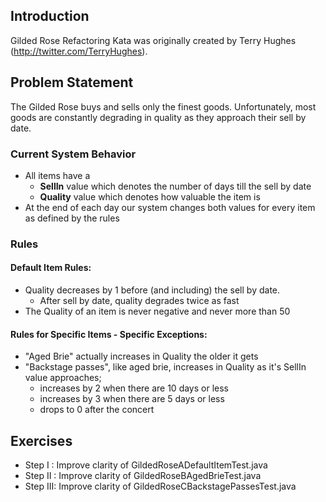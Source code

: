 ## Introduction

Gilded Rose Refactoring Kata was originally created by Terry Hughes (http://twitter.com/TerryHughes).

## Problem Statement

The Gilded Rose buys and sells only the finest goods. Unfortunately, most goods are constantly degrading in quality as they approach their sell by date.

### Current System Behavior

- All items have a 
	- **SellIn** value which denotes the number of days till the sell by date
	- **Quality** value which denotes how valuable the item is 
- At the end of each day our system changes both values for every item as defined by the rules

### Rules

#### Default Item Rules:

- Quality decreases by 1 before (and including) the sell by date. 
	- After sell by date, quality degrades twice as fast 
- The Quality of an item is never negative and never more than 50 

#### Rules for Specific Items - Specific Exceptions:
- "Aged Brie" actually increases in Quality the older it gets 
- "Backstage passes", like aged brie, increases in Quality as it's SellIn value approaches;
	- increases by 2 when there are 10 days or less
	- increases by 3 when there are 5 days or less
	- drops to 0 after the concert 

## Exercises
- Step I  : Improve clarity of GildedRoseADefaultItemTest.java
- Step II : Improve clarity of GildedRoseBAgedBrieTest.java
- Step III: Improve clarity of GildedRoseCBackstagePassesTest.java

